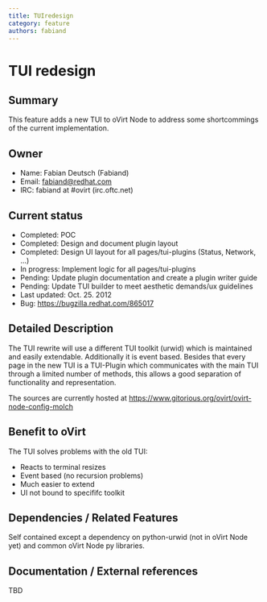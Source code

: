 ```yaml
---
title: TUIredesign
category: feature
authors: fabiand
---
```


# TUI redesign

## Summary

This feature adds a new TUI to oVirt Node to address some shortcommings of the current implementation.

## Owner

*   Name: Fabian Deutsch (Fabiand)
*   Email: <fabiand@redhat.com>
*   IRC: fabiand at #ovirt (irc.oftc.net)

## Current status

*   Completed: POC
*   Completed: Design and document plugin layout
*   Completed: Design UI layout for all pages/tui-plugins (Status, Network, ...)
*   In progress: Implement logic for all pages/tui-plugins
*   Pending: Update plugin documentation and create a plugin writer guide
*   Pending: Update TUI builder to meet aesthetic demands/ux guidelines
*   Last updated: Oct. 25. 2012
*   Bug: <https://bugzilla.redhat.com/865017>

## Detailed Description

The TUI rewrite will use a different TUI toolkit (urwid) which is maintained and easily extendable. Additionally it is event based. Besides that every page in the new TUI is a TUI-Plugin which communicates with the main TUI through a limited number of methods, this allows a good separation of functionality and representation.

The sources are currently hosted at <https://www.gitorious.org/ovirt/ovirt-node-config-molch>

## Benefit to oVirt

The TUI solves problems with the old TUI:

*   Reacts to terminal resizes
*   Event based (no recursion problems)
*   Much easier to extend
*   UI not bound to specififc toolkit

## Dependencies / Related Features

Self contained except a dependency on python-urwid (not in oVirt Node yet) and common oVirt Node py libraries.

## Documentation / External references

TBD


